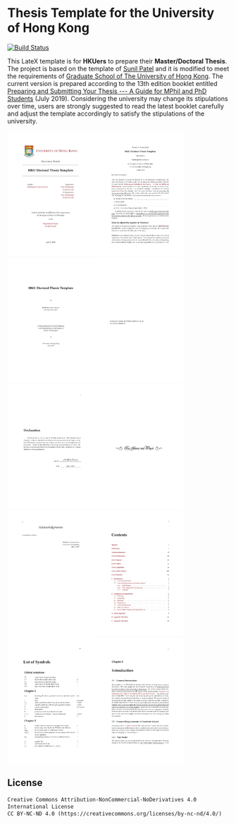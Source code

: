# Thesis Template for the University of Hong Kong

[![Build Status](https://travis-ci.org/mbredel/thesis-template.svg?branch=master)](https://travis-ci.org/mbredel/thesis-template)

This LateX template is for **HKUers** to prepare their **Master/Doctoral Thesis**. The project is based on the template of [Sunil Patel](http://www.sunilpatel.co.uk/thesis-template/) and it is modified to meet the requirements of [Graduate School of The University of Hong Kong](https://www.gradsch.hku.hk/gradsch/current-students/thesis-submission). The current version is prepared according to the 13th edition booklet entitled [Preparing and Submitting Your Thesis --- A Guide for MPhil and PhD Students](https://intraweb.hku.hk/reserved_1/gradsch/PreparingandSubmittingYourThesis.pdf) (July 2019). Considering the university may change its stipulations over time, users are strongly suggested to read the latest booklet carefully and adjust the template accordingly to satisfy the stipulations of the university.

<img src="./Others/cover_page.png" alt="cover_page" width="200"><img src="./Others/abstract_page.png" alt="abstract_page" width="200"><img src="./Others/titlepage.png" alt="title_page" width="200"><img src="./Others/copyright.png" alt="copyright" width="200"><img src="./Others/declaration.png" alt="declaration" width="200"><img src="./Others/dedications.png" alt="dedications" width="200"><img src="./Others/acknowledgements.png" alt="acknowledgements" width="200"><img src="./Others/table_of_contents.png" alt="table of contents" width="200"><img src="./Others/list_of_symbols.png" alt="list of symbols" width="200"><img src="./Others/maintext.png" alt="main text" width="200">


## License
```
Creative Commons Attribution-NonCommercial-NoDerivatives 4.0 International License
CC BY-NC-ND 4.0 (https://creativecommons.org/licenses/by-nc-nd/4.0/)
```
